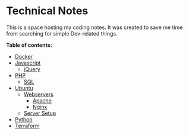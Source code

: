 # Technical Notes

This is a space hosting my coding notes. It was created to save me time from searching for simple Dev-related things.
  

**Table of contents:**
- [Docker](https://github.com/kmaphosa/technical-notes/tree/main/Docker)
- [Javascript](https://github.com/kmaphosa/technical-notes/tree/main/Javascript)
    - [jQuery](https://github.com/kmaphosa/technical-notes/tree/main/JavaScript/jQuery)
- [PHP](https://github.com/kmaphosa/technical-notes/tree/main/PHP)
    - [SQL](https://github.com/kmaphosa/technical-notes/tree/main/PHP/SQL)
- [Ubuntu](https://github.com/kmaphosa/technical-notes/tree/main/Ubuntu)
    - [Webservers](https://github.com/kmaphosa/technical-notes/tree/main/Ubuntu/webservers)
        - [Apache](https://github.com/kmaphosa/technical-notes/tree/main/Ubuntu/webservers/apache)
        - [Nginx](https://github.com/kmaphosa/technical-notes/tree/main/Ubuntu/webservers/nginx)
    - [Server Setup](https://github.com/kmaphosa/technical-notes/tree/main/Ubuntu/server-setup)
- [Python](https://github.com/kmaphosa/technical-notes/tree/main/Python)
- [Terraform](https://github.com/kmaphosa/technical-notes/tree/main/Terraform)
